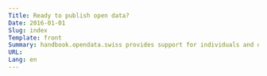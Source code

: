 ```yaml
---
Title: Ready to publish open data?
Date: 2016-01-01
Slug: index
Template: front
Summary: handbook.opendata.swiss provides support for individuals and organizations wishing to publish open government data. It is currently available in a beta version. [We welcome suggestions for improvements as well as error reports](mailto:opendata@bar.admin.ch). 
URL:
Lang: en
---
```


